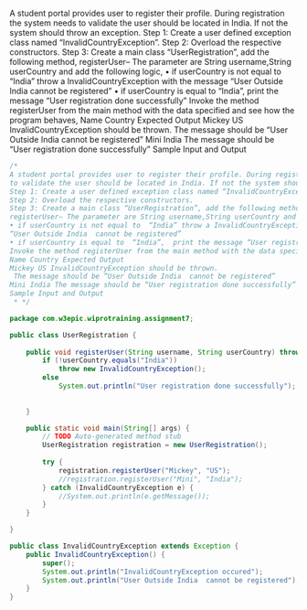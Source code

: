 A student portal provides user to register their profile. During registration the system needs to validate the user should be located in India. If not the system should throw an exception. Step 1: Create a user defined exception class named “InvalidCountryException”. Step 2: Overload the respective constructors. Step 3: Create a main class “UserRegistration”, add the following method, registerUser– The parameter are String username,String userCountry and add the following logic, • if userCountry is not equal to “India” throw a InvalidCountryException with the message “User Outside India cannot be registered” • if userCountry is equal to “India”, print the message “User registration done successfully” Invoke the method registerUser from the main method with the data specified and see how the program behaves, Name Country Expected Output Mickey US InvalidCountryException should be thrown. The message should be “User Outside India cannot be registered” Mini India The message should be “User registration done successfully” Sample Input and Output
```java
/*
A student portal provides user to register their profile. During registration the system needs 
to validate the user should be located in India. If not the system should throw an exception.
Step 1: Create a user defined exception class named “InvalidCountryException”.
Step 2: Overload the respective constructors.
Step 3: Create a main class “UserRegistration”, add the following method,
registerUser– The parameter are String username,String userCountry and add the following logic,
• if userCountry is not equal to  “India” throw a InvalidCountryException with the message 
“User Outside India  cannot be registered”
• if userCountry is equal to  “India”,  print the message “User registration done successfully”
Invoke the method registerUser from the main method with the data specified and see how the program behaves,
Name Country Expected Output
Mickey US InvalidCountryException should be thrown.
 The message should be “User Outside India  cannot be registered”
Mini India The message should be “User registration done successfully”
Sample Input and Output
 * */

package com.w3epic.wiprotraining.assignment7;

public class UserRegistration {
	
	public void registerUser(String username, String userCountry) throws InvalidCountryException {
		if (!userCountry.equals("India"))
			throw new InvalidCountryException();
		else
			System.out.println("User registration done successfully");
		
		
	}

	public static void main(String[] args) {
		// TODO Auto-generated method stub
		UserRegistration registration = new UserRegistration();
		
		try {
			registration.registerUser("Mickey", "US");
			//registration.registerUser("Mini", "India");
		} catch (InvalidCountryException e) {
			//System.out.println(e.getMessage());
		}
	}

}
```
```java
public class InvalidCountryException extends Exception {
	public InvalidCountryException() {
		super();
		System.out.println("InvalidCountryException occured");
		System.out.println("User Outside India  cannot be registered");
	}
}
```